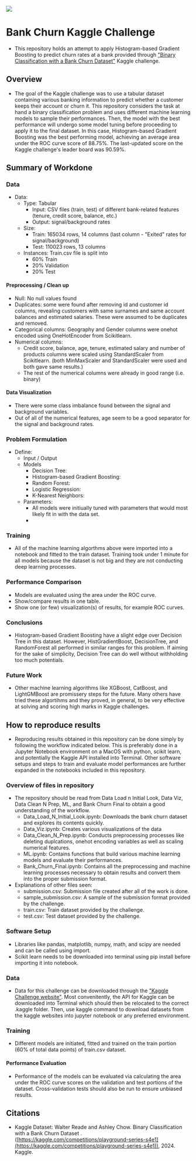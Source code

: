 ![](UTA-DataScience-Logo.png)

# Bank Churn Kaggle Challenge

* This repository holds an attempt to apply Histogram-based Gradient Boosting to predict churn rates at a bank provided through ["Binary Classification with a Bank Churn Dataset"](https://www.kaggle.com/competitions/playground-series-s4e1/overview) Kaggle challenge. 

## Overview

* The goal of the Kaggle challenge was to use a tabular dataset containing various banking information to predict whether a customer keeps their account or churn it. This repository considers the task at hand a binary classification problem and uses different machine learning models to sample their performances. Then, the model with the best performance will undergo some model tuning before proceeding to apply it to the final dataset. In this case, Histogram-based Gradient Boosting was the best performing model, achieving an average area under the ROC curve score of 88.75%. The last-updated score on the Kaggle challenge's leader board was 90.59%.

## Summary of Workdone

### Data

* Data:
  * Type: Tabular
    * Input: CSV files (train, test) of different bank-related features (tenure, credit score, balance, etc.)
    * Output: signal/background rates
  * Size:
    * Train: 165034 rows, 14 columns (last column - "Exited" rates for signal/background)
    * Test: 110023 rows, 13 columns
  * Instances: Train.csv file is split into
    * 60% Train
    * 20% Validation
    * 20% Test


#### Preprocessing / Clean up

* Null: No null values found
* Duplicates: some were found after removing id and customer id columns, revealing customers with same surnames and same account balances and estimated salaries. These were assumed to be duplicates and removed. 
* Categorical columns: Geography and Gender columns were onehot encoded using OneHotEncoder from Scikitlearn.
* Numerical columns:
  * Credit score, balance, age, tenure, estimated salary and number of products columns were scaled using StandardScaler from Scikitlearn. (both MinMaxScaler and StandardScaler were used and both gave same results.)
  * The rest of the numerical columns were already in good range (i.e. binary)


#### Data Visualization
* There were some class imbalance found between the signal and background variables.
* Out of all of the numerical features, age seem to be a good separator for the signal and background rates. 


### Problem Formulation

* Define:
  * Input / Output
  * Models
    * Decision Tree:
    * Histogram-based Gradient Boosting:
    * Random Forest:
    * Logistic Regression:
    * K-Nearest Neighbors:
  * Parameters:
    * All models were initiually tuned with parameters that would most likely fit in with the data set.
    * 

### Training

* All of the machine learning algorthms above were imported into a notebook and fitted to the train dataset. Training took under 1 minute for all models because the dataset is not big and they are not conducting deep learning processes. 

### Performance Comparison

* Models are evaluated using the area under the ROC curve. 
* Show/compare results in one table.
* Show one (or few) visualization(s) of results, for example ROC curves.

### Conclusions

* Histogram-based Gradient Boosting have a slight edge over Decision Tree in this dataset. However, HistGradientBoost, DecisionTree, and RandomForest all performed in similar ranges for this problem. If aiming for the sake of simplicity, Decision Tree can do well without withholding too much potentials. 

### Future Work

* Other machine learning algorithms like XGBoost, CatBoost, and LightGMBoost are promissery steps for the future. Many others have tried these algortihms and they proved, in general, to be very effective at solving and scoring high marks in Kaggle challenges.

## How to reproduce results

* Reproducing results obtained in this repository can be done simply by following the workflow indicated below. This is preferably done in a Jupyter Notebook environment on a MacOS with python, scikit learn, and potentially the Kaggle API installed into Terminal. Other software setups and steps to train and evaluate model performances are further expanded in the notebooks included in this repository.

### Overview of files in repository

* The repository should be read from Data Load n Initial Look, Data Viz, Data Clean N Prep, ML, and Bank Churn Final to obtain a good understanding of the workflow. 
  * Data_Load_N_Initial_Look.ipynb: Downloads the bank churn dataset and explores its contents quickly.
  * Data_Viz.ipynb: Creates various visualizations of the data
  * Data_Clean_N_Prep.ipynb: Conducts preprocessing processes like deleting duplcations, onehot encoding variables as well as scaling numerical features.
  * ML.ipynb: Contains functions that build various machine learning models and evaluate their performances.
  * Bank_Churn_Final.ipynb: Contains all the preprocessing and machine learning processes necessary to obtain results and convert them into the proper submission format.
* Explanations of other files seen: 
  * submission.csv: Submission file created after all of the work is done. 
  * sample_submission.csv: A sample of the submission format provided by the challenge.
  * train.csv: Train dataset provided by the challenge.
  * test.csv: Test dataset provided by the challenge. 


### Software Setup
* Libraries like pandas, matplotlib, numpy, math, and scipy are needed and can be called using import. 
* Scikit learn needs to be downloaded into terminal using pip install before importing it into notebook.


### Data

* Data for this challenge can be downloaded through the ["Kaggle Challenge website"](https://www.kaggle.com/competitions/playground-series-s4e1/overview). Most convenitently, the API for Kaggle can be downloaded into Terminal which should then be relocated to the correct .kaggle folder. Then, use kaggle command to download datasets from the kaggle websites into jupyter notebook or any preferred environment. 

### Training

* Different models are initiated, fitted and trained on the train portion (60% of total data points) of train.csv dataset.

#### Performance Evaluation

* Performance of the models can be evaluated via calculating the area under the ROC curve scores on the validation and test portions of the dataset. Cross-validation tests should also be run to ensure unbiased results. 


## Citations

* Kaggle Dataset: Walter Reade and Ashley Chow. Binary Classification with a Bank Churn Dataset . ([https://kaggle.com/competitions/playground-series-s4e1](https://kaggle.com/competitions/playground-series-s4e1)), 2024. Kaggle.







